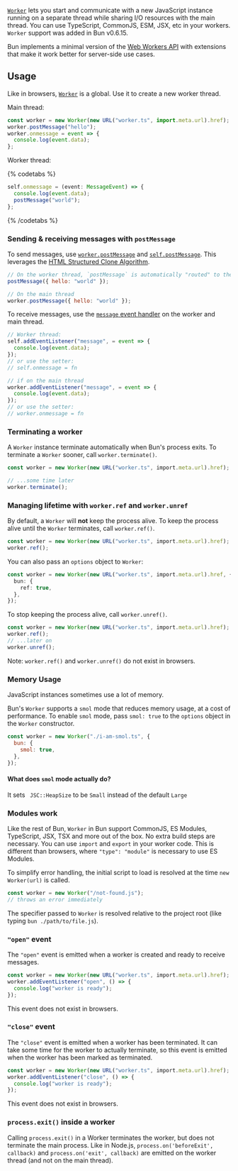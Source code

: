 [`Worker`](https://developer.mozilla.org/en-US/docs/Web/API/Worker) lets you start and communicate with a new JavaScript instance running on a separate thread while sharing I/O resources with the main thread. You can use TypeScript, CommonJS, ESM, JSX, etc in your workers. `Worker` support was added in Bun v0.6.15.

Bun implements a minimal version of the [Web Workers API](https://developer.mozilla.org/en-US/docs/Web/API/Web_Workers_API) with extensions that make it work better for server-side use cases.

## Usage

Like in browsers, [`Worker`](https://developer.mozilla.org/en-US/docs/Web/API/Worker) is a global. Use it to create a new worker thread.

Main thread:

```js
const worker = new Worker(new URL("worker.ts", import.meta.url).href);
worker.postMessage("hello");
worker.onmessage = event => {
  console.log(event.data);
};
```

Worker thread:

{% codetabs %}

```ts#worker.ts
self.onmessage = (event: MessageEvent) => {
  console.log(event.data);
  postMessage("world");
};
```

{% /codetabs %}

### Sending & receiving messages with `postMessage`

To send messages, use [`worker.postMessage`](https://developer.mozilla.org/en-US/docs/Web/API/Worker/postMessage) and [`self.postMessage`](https://developer.mozilla.org/en-US/docs/Web/API/Window/postMessage). This leverages the [HTML Structured Clone Algorithm](https://developer.mozilla.org/en-US/docs/Web/API/Web_Workers_API/Structured_clone_algorithm).

```js
// On the worker thread, `postMessage` is automatically "routed" to the parent thread.
postMessage({ hello: "world" });

// On the main thread
worker.postMessage({ hello: "world" });
```

To receive messages, use the [`message` event handler](https://developer.mozilla.org/en-US/docs/Web/API/Worker/message_event) on the worker and main thread.

```js
// Worker thread:
self.addEventListener("message", = event => {
  console.log(event.data);
});
// or use the setter:
// self.onmessage = fn

// if on the main thread
worker.addEventListener("message", = event => {
  console.log(event.data);
});
// or use the setter:
// worker.onmessage = fn
```

### Terminating a worker

A `Worker` instance terminate automatically when Bun's process exits. To terminate a `Worker` sooner, call `worker.terminate()`.

```ts
const worker = new Worker(new URL("worker.ts", import.meta.url).href);

// ...some time later
worker.terminate();
```

### Managing lifetime with `worker.ref` and `worker.unref`

By default, a `Worker` will **not** keep the process alive. To keep the process alive until the `Worker` terminates, call `worker.ref()`.

```ts
const worker = new Worker(new URL("worker.ts", import.meta.url).href);
worker.ref();
```

You can also pass an `options` object to `Worker`:

```ts
const worker = new Worker(new URL("worker.ts", import.meta.url).href, {
  bun: {
    ref: true,
  },
});
```

To stop keeping the process alive, call `worker.unref()`.

```ts
const worker = new Worker(new URL("worker.ts", import.meta.url).href);
worker.ref();
// ...later on
worker.unref();
```

Note: `worker.ref()` and `worker.unref()` do not exist in browsers.

### Memory Usage

JavaScript instances sometimes use a lot of memory.

Bun's `Worker` supports a `smol` mode that reduces memory usage, at a cost of performance. To enable `smol` mode, pass `smol: true` to the `options` object in the `Worker` constructor.

```js
const worker = new Worker("./i-am-smol.ts", {
  bun: {
    smol: true,
  },
});
```

#### What does `smol` mode actually do?

It sets ` JSC::HeapSize` to be `Small` instead of the default `Large`

### Modules work

Like the rest of Bun, `Worker` in Bun support CommonJS, ES Modules, TypeScript, JSX, TSX and more out of the box. No extra build steps are necessary. You can use `import` and `export` in your worker code. This is different than browsers, where `"type": "module"` is necessary to use ES Modules.

To simplify error handling, the initial script to load is resolved at the time `new Worker(url)` is called.

```js
const worker = new Worker("/not-found.js");
// throws an error immediately
```

The specifier passed to `Worker` is resolved relative to the project root (like typing `bun ./path/to/file.js`).

### `"open"` event

The `"open"` event is emitted when a worker is created and ready to receive messages.

```ts
const worker = new Worker(new URL("worker.ts", import.meta.url).href);
worker.addEventListener("open", () => {
  console.log("worker is ready");
});
```

This event does not exist in browsers.

### `"close"` event

The `"close"` event is emitted when a worker has been terminated. It can take some time for the worker to actually terminate, so this event is emitted when the worker has been marked as terminated.

```ts
const worker = new Worker(new URL("worker.ts", import.meta.url).href);
worker.addEventListener("close", () => {
  console.log("worker is ready");
});
```

This event does not exist in browsers.

### `process.exit()` inside a worker

Calling `process.exit()` in a Worker terminates the worker, but does not terminate the main process. Like in Node.js, `process.on('beforeExit', callback)` and `process.on('exit', callback)` are emitted on the worker thread (and not on the main thread).
